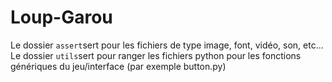 # Loup-Garou

Le dossier `assert`sert pour les fichiers de type image, font, vidéo, son, etc...
Le dossier `utils`sert pour ranger les fichiers python pour les fonctions génériques du jeu/interface (par exemple button.py)